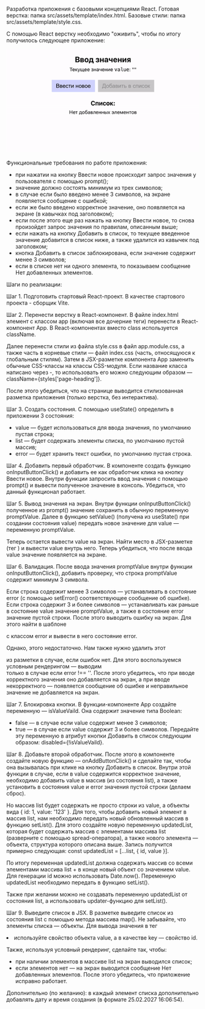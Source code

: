 Разработка приложения с базовыми концепциями React. Готовая верстка: папка
src/assets/template/index.html. Базовые стили: папка src/assets/template/style.css.

С помощью React верстку необходимо "оживить", чтобы по итогу получилось следующее
приложение:

<img src="./src/assets/example-ezgif.com-video-to-gif-converter.gif" />

Функциональные требования по работе приложения:

-   при нажатии на кнопку Ввести новое происходит запрос значения у пользователя с помощью
    prompt();
-   значение должно состоять минимум из трех символов;
-   в случае если было введено менее 3 символов, на экране появляется сообщение с ошибкой;
-   если же было введено корректное значение, оно появляется на экране (в кавычках под
    заголовком);
-   если после этого еще раз нажать на кнопку Ввести новое, то снова произойдет запрос
    значения по правилам, описанным выше;
-   если нажать на кнопку Добавить в список, то текущее введенное значение добавится в
    список ниже, а также удалится из кавычек под заголовком;
-   кнопка Добавить в список заблокирована, если значение содержит менее 3 символов;
-   если в списке нет ни одного элемента, то показываем сообщение Нет добавленных
    элементов.

Шаги по реализации:

Шаг 1. Подготовить стартовый React-проект. В качестве стартового проекта - сборщик Vite.

Шаг 2. Перенести верстку в React-компонент. В файле index.html элемент с классом app
(включая все дочерние теги) перенести в React-компонент App. В React-компонентах вместо
class используется className.

Далее перенести стили из файла style.css в файл app.module.css, а также часть в корневые
стили — файл index.css (часть, относящуюся к глобальным стилям). Затем в JSX-разметке
компонента App заменить обычные CSS-классы на классы CSS-модуля. Если название класса
написано через -, то использовать его можно следующим образом —
className={styles['page-heading']}.

После этого убедиться, что на странице выводится стилизованная разметка приложения (только
верстка, без интерактива).

Шаг 3. Создать состояния. С помощью useState() определить в приложении 3 состояния:

-   value — будет использоваться для ввода значения, по умолчанию пустая строка;
-   list — будет содержать элементы списка, по умолчанию пустой массив;
-   error — будет хранить текст ошибки, по умолчанию пустая строка.

Шаг 4. Добавить первый обработчик. В компоненте создать функцию onInputButtonClick() и
добавить ее как обработчик клика на кнопку Ввести новое. Внутри функции запросить ввод
значения с помощью prompt() и вывести полученное значение в консоль. Убедиться, что данный
функционал работает.

Шаг 5. Вывод значения на экран. Внутри функции onInputButtonClick() полученное из prompt()
значение сохранить в обычную переменную promptValue. Далее в функцию setValue() (получена
из useState() при создании состояния value) передать новое значение для value — переменную
promptValue.

Теперь остается вывести value на экран. Найти место в JSX-разметке (тег <output>) и
вывести value внутрь него. Теперь убедиться, что после ввода value значение появляется на
экране.

Шаг 6. Валидация. После ввода значения promptValue внутри функции onInputButtonClick(),
добавить проверку, что строка promptValue содержит минимум 3 символа.

Если строка содержит менее 3 символов — устанавливать в состояние error (с помощью
setError() соответствующее сообщение об ошибке). Если строка содержит 3 и более символов —
устанавливать как раньше в состояние value значение promptValue, а также в состояние error
значение пустой строки. После этого выводить ошибку на экран. Для этого найти в шаблоне
<div> c классом error и вывести в него состояние error.

Однако, этого недостаточно. Нам также нужно удалить этот <div> из разметки в случае, если
ошибок нет. Для этого воспользуемся условным рендерингом — выводим <div> только в случае
если error !== ''. После этого убедитесь, что при вводе корректного значения оно
добавляется на экран, а при вводе некорректного — появляется сообщение об ошибке и
неправильное значение не добавляется на экран.

Шаг 7. Блокировка кнопки. В функции-компоненте App создайте переменную — isValueVaild. Она
содержит значение типа Boolean:

-   false — в случае если value содержит менее 3 символов;
-   true — в случае если value содержит 3 и более символов. Передайте эту переменную в
    атрибут кнопки Добавить в список следующим образом: disabled={!isValueVaild}.

Шаг 8. Добавьте второй обработчик. После этого в компоненте создайте новую функцию —
onAddButtonClick() и сделайте так, чтобы она вызывалась при клике на кнопку Добавить в
список. Внутри этой функции в случае, если в value содержится корректное значение,
необходимо добавить value в массив (из состояния list), а также установить в состояния
value и error значения пустой строки (делаем сброс).

Но массив list будет содержать не просто строки из value, а объекты вида { id: 1, value:
'123' }. Для того, чтобы добавить новый элемент в массив list, нам необходимо передать
новый обновленный массив в функцию setList(). Для этого создайте новую переменную
updatedList, которая будет содержать массив с элементами массива list (разверните с
помощью spread-оператора), а также нового элемента — объекта, структура которого описана
выше. Запись получится примерно следующая: const updatedList = [...list, { id, value }].

По итогу переменная updatedList должна содержать массив со всеми элементами массива list +
в конце новый объект со значением value. Для генерации id можно использовать Date.now().
Переменную updatedList необходимо передать в функцию setList().

Также при желании можно не создавать переменную updatedList от состояния list, а
использовать updater-функцию для setList().

Шаг 9. Выведите список в JSX. В разметке выведите список из состояния list с помощью
метода массива map(). Не забывайте, что элементы списка — объекты. Для вывода значения в
тег <li> используйте свойство объекта value, а в качестве key — свойство id.

Также, используя условный рендеринг, сделайте так, чтобы:

-   при наличии элементов в массиве list на экран выводился список;
-   если элементов нет — на экран выводится сообщение Нет добавленных элементов. После
    этого убедитесь, что приложение исправно работает.

Дополнительно (по желанию): в каждый элемент списка дополнительно добавлять дату и время
создания (в формате 25.02.2027 16:06:54).

